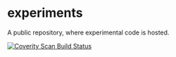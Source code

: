 # experiments
A public repository, where experimental code is hosted.

<a href="https://scan.coverity.com/projects/4775">
  <img alt="Coverity Scan Build Status"
       src="https://scan.coverity.com/projects/4775/badge.svg"/>
</a>
